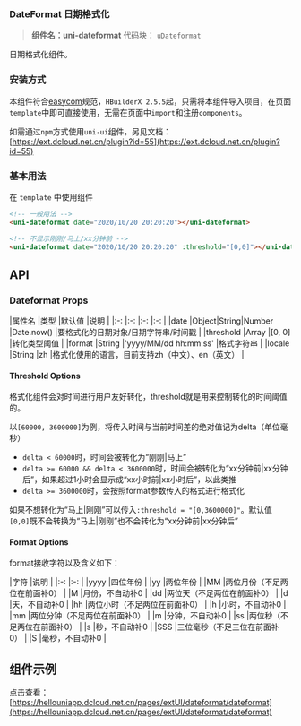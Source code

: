 ### DateFormat 日期格式化

> **组件名：uni-dateformat**
> 代码块： `uDateformat`


日期格式化组件。

### 安装方式

本组件符合[easycom](https://uniapp.dcloud.io/collocation/pages?id=easycom)规范，`HBuilderX 2.5.5`起，只需将本组件导入项目，在页面`
template`中即可直接使用，无需在页面中`import`和注册`components`。

如需通过`npm`方式使用`uni-ui`组件，另见文档：[https://ext.dcloud.net.cn/plugin?id=55](https://ext.dcloud.net.cn/plugin?id=55)

### 基本用法

在 ``template`` 中使用组件

```html
<!-- 一般用法 -->
<uni-dateformat date="2020/10/20 20:20:20"></uni-dateformat>

<!-- 不显示刚刚/马上/xx分钟前 -->
<uni-dateformat date="2020/10/20 20:20:20" :threshold="[0,0]"></uni-dateformat>
```

## API

### Dateformat Props

|属性名 |类型 |默认值 |说明 | |:-:        |:-:                            |:-:                    |:-:
| |date |Object&#124;String&#124;Number |Date.now()                |要格式化的日期对象/日期字符串/时间戳 | |threshold |Array |[0, 0]
|转化类型阈值 | |format |String |'yyyy/MM/dd hh:mm:ss' |格式字符串 | |locale |String |zh |格式化使用的语言，目前支持zh（中文）、en（英文） |

#### Threshold Options

格式化组件会对时间进行用户友好转化，threshold就是用来控制转化的时间阈值的。

以`[60000, 3600000]`为例，将传入时间与当前时间差的绝对值记为delta（单位毫秒）

- `delta < 60000`时，时间会被转化为“刚刚|马上”
- `delta >= 60000 && delta < 3600000`时，时间会被转化为“xx分钟前|xx分钟后”，如果超过1小时会显示成“xx小时前|xx小时后”，以此类推
- `delta >= 3600000`时，会按照format参数传入的格式进行格式化

如果不想转化为“马上|刚刚”可以传入`:threshold = "[0,3600000]"`。默认值`[0,0]`既不会转换为“马上|刚刚”也不会转化为“xx分钟前|xx分钟后”

#### Format Options

format接收字符以及含义如下：

|字符 |说明 | |:-:    |:-:                            | |yyyy |四位年份 | |yy |两位年份 | |MM |两位月份（不足两位在前面补0） | |M |月份，不自动补0 | |dd
|两位天（不足两位在前面补0） | |d |天，不自动补0 | |hh |两位小时（不足两位在前面补0） | |h |小时，不自动补0 | |mm |两位分钟（不足两位在前面补0） | |m |分钟，不自动补0 | |ss
|两位秒（不足两位在前面补0） | |s |秒，不自动补0 | |SSS |三位毫秒（不足三位在前面补0） | |S |毫秒，不自动补0 |

## 组件示例

点击查看：[https://hellouniapp.dcloud.net.cn/pages/extUI/dateformat/dateformat](https://hellouniapp.dcloud.net.cn/pages/extUI/dateformat/dateformat)